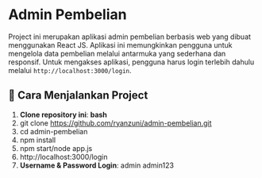 # Admin Pembelian

Project ini merupakan aplikasi admin pembelian berbasis web yang dibuat menggunakan React JS. 
Aplikasi ini memungkinkan pengguna untuk mengelola data pembelian melalui antarmuka yang sederhana dan responsif. 
Untuk mengakses aplikasi, pengguna harus login terlebih dahulu melalui `http://localhost:3000/login`.

## 🚀 Cara Menjalankan Project

1. **Clone repository ini**:
   **bash**
1. git clone https://github.com/ryanzuni/admin-pembelian.git
2. cd admin-pembelian
3. npm install
4. npm start/node app.js
5. http://localhost:3000/login
6. **Username & Password Login**:
   admin
   admin123

